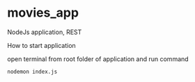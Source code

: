 # movies_app
NodeJs application, REST

How to start application

open terminal from root folder of application and run command

	nodemon index.js


